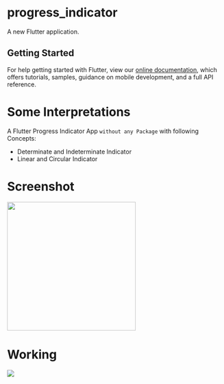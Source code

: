 # progress_indicator

A new Flutter application.

## Getting Started

For help getting started with Flutter, view our
[online documentation](https://flutter.dev/docs), which offers tutorials,
samples, guidance on mobile development, and a full API reference.

# Some Interpretations

A Flutter Progress Indicator App ```without any Package``` with following Concepts:
- Determinate and Indeterminate Indicator
- Linear and Circular Indicator

# Screenshot

<img src="https://user-images.githubusercontent.com/73339220/104403370-35af8b00-557a-11eb-9093-357b09c20178.jpg" width=300 />

# Working

<img src="https://user-images.githubusercontent.com/73339220/104403428-4eb83c00-557a-11eb-93bf-6a71ff6772e4.gif" with=300 />